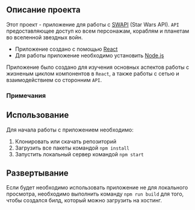 ## Описание проекта

Этот проект - приложение для работы с [SWAPI](https://swapi.co/) (Star Wars API).
`API` предоставляющее доступ ко всем персонажам, кораблям и планетам во вселенной звездных войн.

- Приложение создано с помощью [React](https://reactjs.org/)
- Для работы приложение необходимо установить [Node.js](https://nodejs.org/en/)

Приложение было создано для изучения основных аспектов работы с жизненым циклом компонентов в `React`, а также работы с сетью и взаимодействием со сторонним `API`.

### Примечания


## Использование

Для начала работы с приложением необходимо: 
1. Клонировать или скачать репозиторий
1. Загрузить все пакеты командой `npm install`
1. Запустить локальный сервер командой `npm start`

## Развертывание

Если будет необходимо использовать приложение не для локального просмотра, необходимо выполнить команду `npm run build` для того, чтобы создался билд, который можно загрузить на хостинг.
